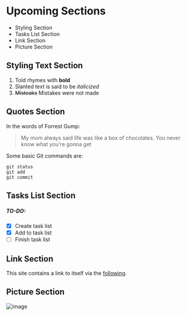 # Upcoming Sections
- Styling Section
- Tasks List Section
- Link Section
- Picture Section

## Styling Text Section

1. Told rhymes with **bold**
2. Slanted text is said to be *italicized*
3. ~~Misteaks~~ Mistakes were not made

## Quotes Section
In the words of Forrest Gump:

> My mom always said life was like a box of chocolates. You never know what you're gonna get

Some basic Git commands are:
```
git status
git add
git commit
```

## Tasks List Section
##### TO-DO: 
- [x] Create task list
- [x] Add to task list
- [ ] Finish task list

## Link Section

This site contains a link to itself via the [following](https://asherbav.github.io/).

## Picture Section

![image](https://user-images.githubusercontent.com/60761222/103729640-c2b07e00-4f95-11eb-9a9b-5887632e14f6.png)
